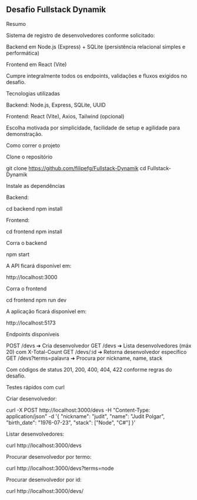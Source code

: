 ## Desafio Fullstack Dynamik

Resumo

Sistema de registro de desenvolvedores conforme solicitado:

Backend em Node.js (Express) + SQLite (persistência relacional simples e performática)

Frontend em React (Vite)

Cumpre integralmente todos os endpoints, validações e fluxos exigidos no desafio.

Tecnologias utilizadas

Backend: Node.js, Express, SQLite, UUID

Frontend: React (Vite), Axios, Tailwind (opcional)

Escolha motivada por simplicidade, facilidade de setup e agilidade para demonstração.

Como correr o projeto

Clone o repositório

git clone https://github.com/filipefg/Fullstack-Dynamik
cd Fullstack-Dynamik

Instale as dependências

Backend:

cd backend
npm install

Frontend:

cd frontend
npm install

Corra o backend

npm start

A API ficará disponível em:

http://localhost:3000

Corra o frontend

cd frontend
npm run dev

A aplicação ficará disponível em:

http://localhost:5173

Endpoints disponíveis

POST /devs ➔ Cria desenvolvedor
GET /devs ➔ Lista desenvolvedores (máx 20) com X-Total-Count
GET /devs/:id ➔ Retorna desenvolvedor específico
GET /devs?terms=palavra ➔ Procura por nickname, name, stack

Com códigos de status 201, 200, 400, 404, 422 conforme regras do desafio.

Testes rápidos com curl

Criar desenvolvedor:

curl -X POST http://localhost:3000/devs -H "Content-Type: application/json" -d '{
  "nickname": "judit",
  "name": "Judit Polgar",
  "birth_date": "1976-07-23",
  "stack": ["Node", "C#"]
}'

Listar desenvolvedores:

curl http://localhost:3000/devs

Procurar desenvolvedor por termo:

curl http://localhost:3000/devs?terms=node

Procurar desenvolvedor por id:

curl http://localhost:3000/devs/<id>